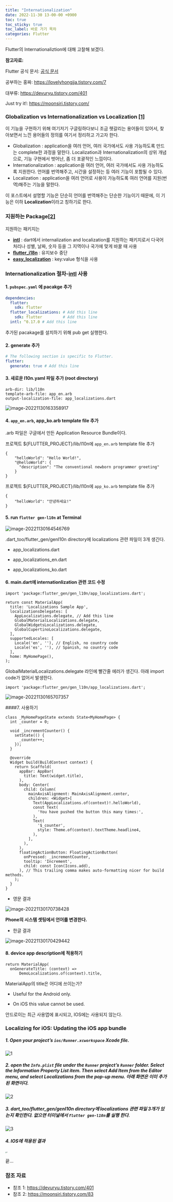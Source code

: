 ```yaml
---
title: "Internationalization"
date: 2022-11-30 13-00-00 +0900
toc: true
toc_sticky: true
toc_label: 바로 가기 목차
categories: Flutter
---
```

Flutter의 Internationaliztion에 대해 고찰해 보겠다.



**참고자료:**

Flutter 공식 문서: [공식 문서](<https://docs.flutter.dev/development/accessibility-and-localization/internationalization>)

공부하는 홍짜: <https://lovelyhongjja.tistory.com/7>

대부류: <https://devuryu.tistory.com/401>

Just try it!: <https://moonsiri.tistory.com/>



### Globalization vs Internationalization vs Localization [[1]](#참조-1)

이 기능을 구현하기 위해 여기저기 구글링하다보니 조금 헷갈리는 용어들이 있어서, 찾아보면서 느낀 용어들의 정의를 여기서 정리하고 가고자 한다.

  - Globalization : application을 여러 언어, 여러 국가에서도 사용 가능하도록 만드는  complete한 과정을 말한다.  Localization과 Internationalization의 상위 개념으로, 기능 구현에서 벗어난, 좀 더 포괄적인 느낌이다.
  - Internationalization : application을 여러 언어, 여러 국가에서도 사용 가능하도록 지원한다. 언어를 번역해주고, 시간을 설정하는 등 여러 기능이 포함될 수 있다.
  - Localization : application을 여러 언어로 사용이 가능하도록 여러 언어를 지원(번역)해주는 기능을 말한다.

이 포스트에서 설명할 기능은 단순히 언어를 번역해주는 단순한 기능이기 때문에, 이 기능은 이하 **Localization**이라고 칭하기로 한다.



### 지원하는 Package[[2]](#참조-2)
지원하는 패키지는

  - **[intl](https://pub.dev/packages/intl/versions/0.16.1)** : dart에서 internalization and localization를 지원하는 패키지로서 다국어 처리나 성별, 날짜, 숫자 등을 그 지역이나 국가에 맞게 바꿀 때 사용
  - **[flutter_i18n](https://pub.dev/packages/flutter_i18n)** : 유지보수 중단
  - **[easy_localization](https://pub.dev/packages/easy_localization)** : key:value 형식을 사용



### Internationalization 절차-**[intl](https://pub.dev/packages/intl/versions/0.16.1)** 사용



#### 1.  `pubspec.yaml` 에 pacakge 추가

~~~yaml
dependencies:
  flutter:
    sdk: flutter
  flutter_localizations: # Add this line
    sdk: flutter         # Add this line
  intl: ^0.17.0 # Add this line
~~~

추가된 pacakage를 설치하기 위해 pub get 실행한다.

#### 2. generate 추가

```yaml
# The following section is specific to Flutter.
flutter:
  generate: true # Add this line
```

#### 3. 새로운 l10n.yaml  파일 추가 (root directory)

```
arb-dir: lib/l10n
template-arb-file: app_en.arb
output-localization-file: app_localizations.dart
```



![image-20221130163358917](https://raw.githubusercontent.com/rocosrex/rocosrex.github.io/main/assets/images/blogimage-20221130163358917.png)



#### 4. `app_en.arb`, app_ko.arb template file 추가

.arb 파일은 구글에서 만든 Application Resource Bundle이다.

프로젝트 ${FLUTTER_PROJECT}/lib/l10n에 `app_en.arb` template file 추가

```
{
    "helloWorld": "Hello World!",
    "@helloWorld": {
      "description": "The conventional newborn programmer greeting"
    }
}
```

프로젝트 ${FLUTTER_PROJECT}/lib/l10n에 `app_ko.arb` template file 추가

```
{
    "helloWorld": "안녕하세요!"
}
```

#### 5. run `flutter gen-l10n` at Terminal

![image-20221130164546769](https://raw.githubusercontent.com/rocosrex/rocosrex.github.io/main/assets/images/blogimage-20221130164546769.png)

.dart_too/flutter_gen/genI10n directory에 localizations 관련 파일이 3개 생긴다.

- app_localizations.dart

- app_localizations_en.dart
- app_localizations_ko.dart



#### 6. main.dart에 internationlization 관련 코드 수정

```
import 'package:flutter_gen/gen_l10n/app_localizations.dart';
```

```
return const MaterialApp(
  title: 'Localizations Sample App',
  localizationsDelegates: [
    AppLocalizations.delegate, // Add this line
    GlobalMaterialLocalizations.delegate,
    GlobalWidgetsLocalizations.delegate,
    GlobalCupertinoLocalizations.delegate,
  ],
  supportedLocales: [
    Locale('en', ''), // English, no country code
    Locale('es', ''), // Spanish, no country code
  ],
  home: MyHomePage(),
);
```

GlobalMaterialLocalizations.delegate 라인에 빨간줄 에러가 생긴다. 아래 import code가 없어서 발생한다.

```
import 'package:flutter_gen/gen_l10n/app_localizations.dart';
```



![image-20221130165707357](https://raw.githubusercontent.com/rocosrex/rocosrex.github.io/main/assets/images/blogimage-20221130165707357.png)



####7. 사용하기



```
class _MyHomePageState extends State<MyHomePage> {
  int _counter = 0;

  void _incrementCounter() {
    setState(() {
      _counter++;
    });
  }

  @override
  Widget build(BuildContext context) {
    return Scaffold(
      appBar: AppBar(
        title: Text(widget.title),
      ),
      body: Center(
        child: Column(
          mainAxisAlignment: MainAxisAlignment.center,
          children: <Widget>[
            Text(AppLocalizations.of(context)!.helloWorld),
            const Text(
              'You have pushed the button this many times:',
            ),
            Text(
              '$_counter',
              style: Theme.of(context).textTheme.headline4,
            ),
          ],
        ),
      ),
      floatingActionButton: FloatingActionButton(
        onPressed: _incrementCounter,
        tooltip: 'Increment',
        child: const Icon(Icons.add),
      ), // This trailing comma makes auto-formatting nicer for build methods.
    );
  }
}
```



- 영문 결과

![image-20221130170738428](https://raw.githubusercontent.com/rocosrex/rocosrex.github.io/main/assets/images/blogimage-20221130170738428.png)



**Phone의 시스템 셋팅에서 언어를 변경한다.**



- 한글 결과

![image-20221130170429442](https://raw.githubusercontent.com/rocosrex/rocosrex.github.io/main/assets/images/blogimage-20221130170429442.png)



#### 8. device app description에 적용하기

```
return MaterialApp(
  onGenerateTitle: (context) =>
      DemoLocalizations.of(context).title,
```

MaterialApp의 title은 어디에 쓰이는가?

- Useful for the Android only.

- On iOS this value cannot be used.

안드로이는 최근 사용앱에 표시되고, IOS에는 사용되지 않는다.



### Localizing for iOS: Updating the iOS app bundle

##### 1. Open your project’s `ios/Runner.xcworkspace` Xcode file.

![1](https://raw.githubusercontent.com/rocosrex/rocosrex.github.io/main/assets/images/blog1.png)



##### 2. open the `Info.plist` file under the `Runner` project’s `Runner` folder. Select the **Information Property List** item. Then select **Add Item** from the **Editor** menu, and select **Localizations** from the pop-up menu. 아래 화면은 이미 추가된 화면이다.

![2](https://raw.githubusercontent.com/rocosrex/rocosrex.github.io/main/assets/images/blog2.png)



##### 3. dart_too/flutter_gen/genI10n directory에 localizations 관련 파일 3개가 있는지 확인한다. 없으면 터미널에서 `flutter gen-l10n`를 실행 한다.

![3](https://raw.githubusercontent.com/rocosrex/rocosrex.github.io/main/assets/images/blog3.png)



##### 4. IOS에 적용된 결과

<img src="https://raw.githubusercontent.com/rocosrex/rocosrex.github.io/main/assets/images/blog4.png" alt="4" style="zoom: 25%;" />







끝...




### 참조 자료
 - 참조 1:  <https://devuryu.tistory.com/401> 
 - 참조 2: <https://moonsiri.tistory.com/83> 

